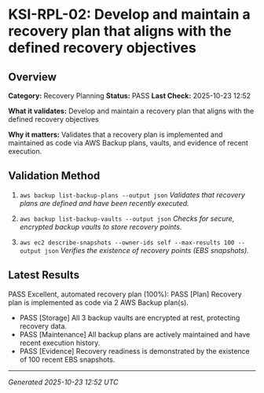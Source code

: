 # KSI-RPL-02: Develop and maintain a recovery plan that aligns with the defined recovery objectives

## Overview

**Category:** Recovery Planning
**Status:** PASS
**Last Check:** 2025-10-23 12:52

**What it validates:** Develop and maintain a recovery plan that aligns with the defined recovery objectives

**Why it matters:** Validates that a recovery plan is implemented and maintained as code via AWS Backup plans, vaults, and evidence of recent execution.

## Validation Method

1. `aws backup list-backup-plans --output json`
   *Validates that recovery plans are defined and have been recently executed.*

2. `aws backup list-backup-vaults --output json`
   *Checks for secure, encrypted backup vaults to store recovery points.*

3. `aws ec2 describe-snapshots --owner-ids self --max-results 100 --output json`
   *Verifies the existence of recovery points (EBS snapshots).*

## Latest Results

PASS Excellent, automated recovery plan (100%): PASS [Plan] Recovery plan is implemented as code via 2 AWS Backup plan(s).
- PASS [Storage] All 3 backup vaults are encrypted at rest, protecting recovery data.
- PASS [Maintenance] All backup plans are actively maintained and have recent execution history.
- PASS [Evidence] Recovery readiness is demonstrated by the existence of 100 recent EBS snapshots.

---
*Generated 2025-10-23 12:52 UTC*